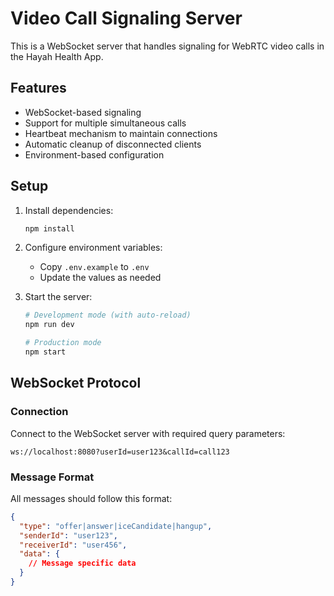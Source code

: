 # Video Call Signaling Server

This is a WebSocket server that handles signaling for WebRTC video calls in the Hayah Health App.

## Features

- WebSocket-based signaling
- Support for multiple simultaneous calls
- Heartbeat mechanism to maintain connections
- Automatic cleanup of disconnected clients
- Environment-based configuration

## Setup

1. Install dependencies:
   ```bash
   npm install
   ```

2. Configure environment variables:
   - Copy `.env.example` to `.env`
   - Update the values as needed

3. Start the server:
   ```bash
   # Development mode (with auto-reload)
   npm run dev

   # Production mode
   npm start
   ```

## WebSocket Protocol

### Connection

Connect to the WebSocket server with required query parameters:
```
ws://localhost:8080?userId=user123&callId=call123
```

### Message Format

All messages should follow this format:
```json
{
  "type": "offer|answer|iceCandidate|hangup",
  "senderId": "user123",
  "receiverId": "user456",
  "data": {
    // Message specific data
  }
}
